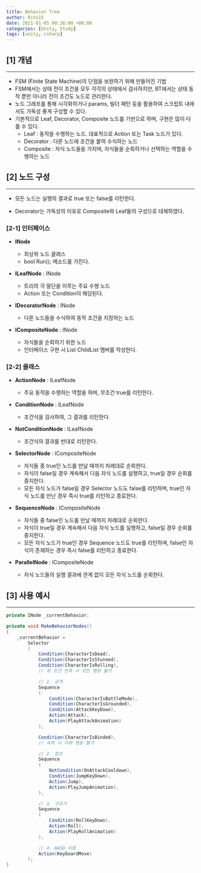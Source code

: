```yaml
---
title: Behavior Tree
author: Rito15
date: 2021-01-05 00:26:00 +08:00
categories: [Unity, Study]
tags: [unity, csharp]
---
```


## [1] 개념
---
- FSM (Finite State Machine)의 단점을 보완하기 위해 만들어진 기법
- FSM에서는 상태 전이 조건을 모두 각각의 상태에서 검사하지만, BT에서는 상태 동작 뿐만 아니라 전이 조건도 노드로 관리한다.
- 노드 그래프를 통해 시각화하거나 params, 빌더 패턴 등을 활용하여 스크립트 내에서도 가독성 좋게 구성할 수 있다.
- 기본적으로 Leaf, Decorator, Composite 노드를 기반으로 하며, 구현은 많이 다를 수 있다.
  - Leaf : 동작을 수행하는 노드. 대표적으로 Action 또는 Task 노드가 있다.
  - Decorator : 다른 노드에 조건을 붙여 수식하는 노드
  - Composite : 자식 노드들을 가지며, 자식들을 순회하거나 선택하는 역할을 수행하는 노드  


## [2] 노드 구성
---
- 모든 노드는 실행의 결과로 true 또는 false를 리턴한다.

- Decorator는 가독성의 이유로 Composite와 Leaf들의 구성으로 대체하였다.  

### [2-1] 인터페이스

- **INode**
  - 최상위 노드 클래스
  - bool Run(); 메소드를 가진다.

- **ILeafNode** : INode
  - 트리의 각 말단을 이루는 주요 수행 노드
  - Action 또는 Condition이 해당된다.

- **IDecoratorNode** : INode
  - 다른 노드들을 수식하여 동작 조건을 지정하는 노드

- **ICompositeNode** : INode
  - 자식들을 순회하기 위한 노드
  - 인터페이스 구현 시 List<INode> ChildList 멤버를 작성한다.  

### [2-2] 클래스

- **ActionNode** : ILeafNode
  - 주요 동작을 수행하는 역할을 하며, 무조건 true를 리턴한다.

- **ConditionNode** : ILeafNode
  - 조건식을 검사하여, 그 결과를 리턴한다.

- **NotConditionNode** : ILeafNode
  - 조건식의 결과를 반대로 리턴한다.

- **SelectorNode** : ICompositeNode
  - 자식들 중 true인 노드를 만날 때까지 차례대로 순회한다.
  - 자식이 false일 경우 계속해서 다음 자식 노드를 실행하고, true일 경우 순회를 중지한다.
  - 모든 자식 노드가 false일 경우 Selector 노드도 false를 리턴하며, true인 자식 노드를 만난 경우 즉시 true를 리턴하고 종료한다.

- **SequenceNode** : ICompositeNode
  - 자식들 중 false인 노드를 만날 때까지 차례대로 순회한다.
  - 자식이 true일 경우 계속해서 다음 자식 노드를 실행하고, false일 경우 순회를 중지한다.
  - 모든 자식 노드가 true인 경우 Sequence 노드도 true를 리턴하며, false인 자식이 존재하는 경우 즉시 false를 리턴하고 종료한다.

- **ParallelNode** : ICompositeNode
  - 자식 노드들의 실행 결과에 관계 없이 모든 자식 노드를 순회한다.  


## [3] 사용 예시
---

```cs
private INode _currentBehavior;

private void MakeBehaviorNodes()
{
    _currentBehavior =
        Selector
        (
            Condition(CharacterIsDead),
            Condition(CharacterIsStunned),
            Condition(CharacterIsRolling),
            // 위 조건 만족 시 모든 행동 불가

            // 1. 공격
            Sequence
            (
                Condition(CharacterIsBattleMode),
                Condition(CharacterIsGrounded),
                Condition(AttackKeyDown),
                Action(Attack),
                Action(PlayAttackAnimation)
            ),

            Condition(CharacterIsBinded),
            // 속박 시 아래 행동 불가

            // 2. 점프
            Sequence
            (
                NotCondition(OnAttackCooldown),
                Condition(JumpKeyDown),
                Action(Jump),
                Action(PlayJumpAnimation),
            ),

            // 3. 구르기
            Sequence
            (
                Condition(RollKeyDown),
                Action(Roll),
                Action(PlayRollAnimation)
            ),

            // 4. WASD 이동
            Action(KeyboardMove)
        );
}
```